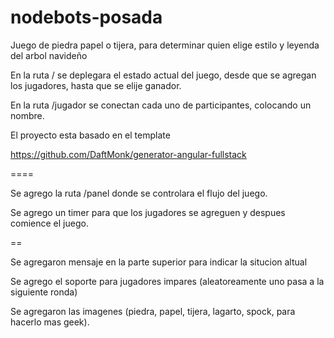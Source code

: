 nodebots-posada
===============

Juego de piedra papel o tijera, para determinar quien elige estilo y leyenda del arbol navideño


En la ruta /  se deplegara el estado actual del juego, desde que se agregan los jugadores, hasta que se elije ganador.

En la ruta /jugador se conectan cada uno de participantes, colocando un nombre.


El proyecto esta basado en el template

https://github.com/DaftMonk/generator-angular-fullstack

====

Se agrego la ruta /panel donde se controlara el flujo del juego.

Se agrego un timer para que los jugadores se agreguen y despues comience el juego.

==

Se agregaron mensaje en la parte superior para indicar la situcion altual

Se agrego el soporte para jugadores impares (aleatoreamente uno pasa a la siguiente ronda)

Se agregaron las imagenes  (piedra, papel, tijera, lagarto, spock, para hacerlo mas geek).
